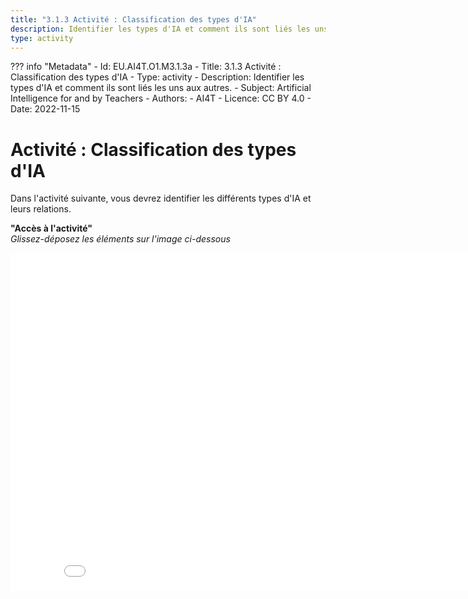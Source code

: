 ```yaml
---
title: "3.1.3 Activité : Classification des types d'IA"
description: Identifier les types d'IA et comment ils sont liés les uns aux autres.
type: activity
---
```

??? info "Metadata"
    - Id: EU.AI4T.O1.M3.1.3a
    - Title: 3.1.3 Activité : Classification des types d'IA
    - Type: activity
    - Description: Identifier les types d'IA et comment ils sont liés les uns aux autres.
    - Subject: Artificial Intelligence for and by Teachers
    - Authors:
        - AI4T 
    - Licence: CC BY 4.0
    - Date: 2022-11-15


# Activité : Classification des types d'IA  

Dans l'activité suivante, vous devrez identifier les différents types d'IA et leurs relations.

**"Accès à l'activité"**  
*Glissez-déposez les éléments sur l'image ci-dessous*

<center><iframe width="860" height="540" src="3-1-3a-activity-what-type-of-ai/3-1-3a-AI-types-relations-FR.html" frameborder="0" allowfullscreen></iframe></center>
